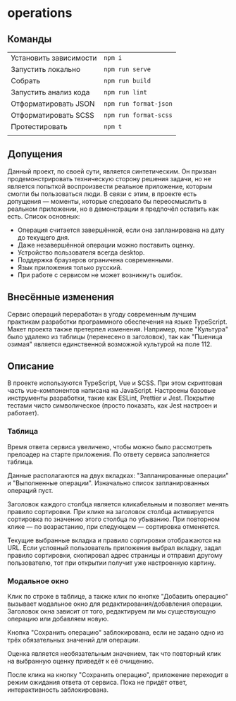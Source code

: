 # operations

## Команды

|                        |                       |
|------------------------|:----------------------|
| Установить зависимости | `npm i`               |
| Запустить локально     | `npm run serve`       |
| Собрать                | `npm run build`       |
| Запустить анализ кода  | `npm run lint`        |
| Отформатировать JSON   | `npm run format-json` |
| Отформатировать SCSS   | `npm run format-scss` |
| Протестировать         | `npm t`               |
|                        |                       |

## Допущения

Данный проект, по своей сути, является синтетическим. Он призван продемонстрировать
техническую сторону решения задачи, но не является попыткой воспроизвести реальное
приложение, которым смогли бы пользоваться люди. В связи с этим, в проекте есть
допущения — моменты, которые следовало бы переосмыслить в реальном приложении,
но в демонстрации я предпочёл оставить как есть. Список основных:

* Операция считается завершённой, если она запланирована на дату до текущего дня.
* Даже незавершённой операции можно поставить оценку.
* Устройство пользователя всегда desktop.
* Поддержка браузеров ограничена современными.
* Язык приложения только русский.
* При работе с сервисом не может возникнуть ошибок.

## Внесённые изменения

Сервис операций переработан в угоду современным лучшим практикам разработки
программного обеспечения на языке TypeScript. Макет проекта также претерпел
изменения. Например, поле "Культура" было удалено из таблицы
(перенесено в заголовок), так как "Пшеница озимая" является единственной
возможной культурой на поле 112.

## Описание

В проекте используются TypeScript, Vue и SCSS. При этом скриптовая часть
vue-компонентов написана на JavaScript. Настроены базовые инструменты разработки,
такие как ESLint, Prettier и Jest. Покрытие тестами чисто символическое
(просто показать, как Jest настроен и работает).

### Таблица

Время ответа сервиса увеличено, чтобы можно было рассмотреть прелоадер на
старте приложения. По ответу сервиса заполняется таблица.

Данные располагаются на двух вкладках: "Запланированные операции" и
"Выполненные операции". Изначально список запланированных операций пуст.

Заголовок каждого столбца является кликабельным и позволяет менять правило
сортировки. При клике на заголовок столбца активируется сортировка по значению
этого столбца по убыванию. При повторном клике — по возрастанию, при следующем
— сортировка отменяется.

Текущие выбранные вкладка и правило сортировки отображаются на URL. Если условный
пользователь приложения выбрал вкладку, задал правило сортировки, скопировал
адрес страницы и отправил другому пользователю, тот при открытии получит уже
настроенную картину.

### Модальное окно

Клик по строке в таблице, а также клик по кнопке "Добавить операцию" вызывает
модальное окно для редактирования/добавления операции. Заголовок окна зависит
от того, редактируем ли мы существующую операцию или добавляем новую.

Кнопка "Сохранить операцию" заблокирована, если не задано одно из трёх
обязательных значений для операции.

Оценка является необязательным значением, так что повторный клик на выбранную
оценку приведёт к её очищению.

После клика на кнопку "Сохранить операцию", приложение переходит в режим
ожидания ответа от сервиса. Пока не придёт ответ, интерактивность заблокирована.
